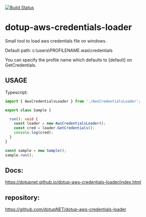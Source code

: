 [![Build Status](https://travis-ci.org/dotupNET/dotup-aws-credentials-loader.svg?branch=master)](https://travis-ci.org/dotupNET/dotup-aws-credentials-loader)

# dotup-aws-credentials-loader
Small tool to load aws credentials file on windows.

Default path:
c:\users\PROFILENAME\.was\credentials

You can specify the profile name which defaults to [default] on GetCredentials.

## USAGE

Typescript:
```typescript
import { AwsCredentialsLoader } from './AwsCredentialsLoader';

export class Sample {

  run(): void {
    const loader = new AwsCredentialsLoader();
    const cred = loader.GetCredentials();
    console.log(cred);
  }
}

const sample = new Sample();
sample.run();

```


## Docs:
https://dotupnet.github.io/dotup-aws-credentials-loader/index.html

## repository:
https://github.com/dotupNET/dotup-aws-credentials-loader
